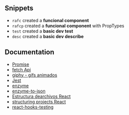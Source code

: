 ## Snippets 

* ``` rafc ``` created a **funcional component**
* ``` rafcp ``` created a **funcional component** with PropTypes
* ``` test ``` created a **basic dev test**
* ``` desc ``` created a **basic dev describe**

## Documentation

* [Promise](https://developer.mozilla.org/es/docs/Web/JavaScript/Referencia/Objetos_globales/Promise)
* [fetch Api](https://developer.mozilla.org/es/docs/Web/API/Fetch_API)
* [giphy - gifs animados](https://developers.giphy.com/)
* [Jest](https://jestjs.io/)
* [enzyme](https://www.npmjs.com/package/enzyme-to-json)
* [enzyme-to-json](https://www.npmjs.com/package/enzyme-to-json)
* [Estructura dearchivos React](https://es.reactjs.org/docs/faq-structure.html)
* [structuring projects React](https://hackernoon.com/structuring-projects-and-naming-components-in-react-1261b6e18d76)
* [react-hooks-testing](https://react-hooks-testing-library.com/#the-problem)